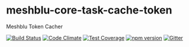 # meshblu-core-task-cache-token
Meshblu Token Cacher

[![Build Status](https://travis-ci.org/octoblu/meshblu-core-task-cache-token.svg?branch=master)](https://travis-ci.org/octoblu/meshblu-core-task-cache-token)
[![Code Climate](https://codeclimate.com/github/octoblu/meshblu-core-task-cache-token/badges/gpa.svg)](https://codeclimate.com/github/octoblu/meshblu-core-task-cache-token)
[![Test Coverage](https://codeclimate.com/github/octoblu/meshblu-core-task-cache-token/badges/coverage.svg)](https://codeclimate.com/github/octoblu/meshblu-core-task-cache-token)
[![npm version](https://badge.fury.io/js/meshblu-core-task-cache-token.svg)](http://badge.fury.io/js/meshblu-core-task-cache-token)
[![Gitter](https://badges.gitter.im/octoblu/help.svg)](https://gitter.im/octoblu/help)
